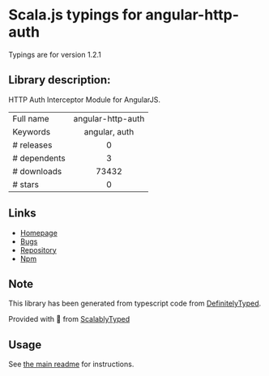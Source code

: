 
# Scala.js typings for angular-http-auth

Typings are for version 1.2.1

## Library description:
HTTP Auth Interceptor Module for AngularJS.

|                    |                 |
| ------------------ | :-------------: |
| Full name          | angular-http-auth |
| Keywords           | angular, auth |
| # releases         | 0 |
| # dependents       | 3 |
| # downloads        | 73432 |
| # stars            | 0 |

## Links
- [Homepage](https://github.com/witoldsz/angular-http-auth)
- [Bugs](https://github.com/witoldsz/angular-http-auth/issues)
- [Repository](https://github.com/witoldsz/angular-http-auth)
- [Npm](https://www.npmjs.com/package/angular-http-auth)
    


## Note
This library has been generated from typescript code from [DefinitelyTyped](https://definitelytyped.org).

Provided with :purple_heart: from [ScalablyTyped](https://github.com/oyvindberg/ScalablyTyped)

## Usage
See [the main readme](../../readme.md) for instructions.


